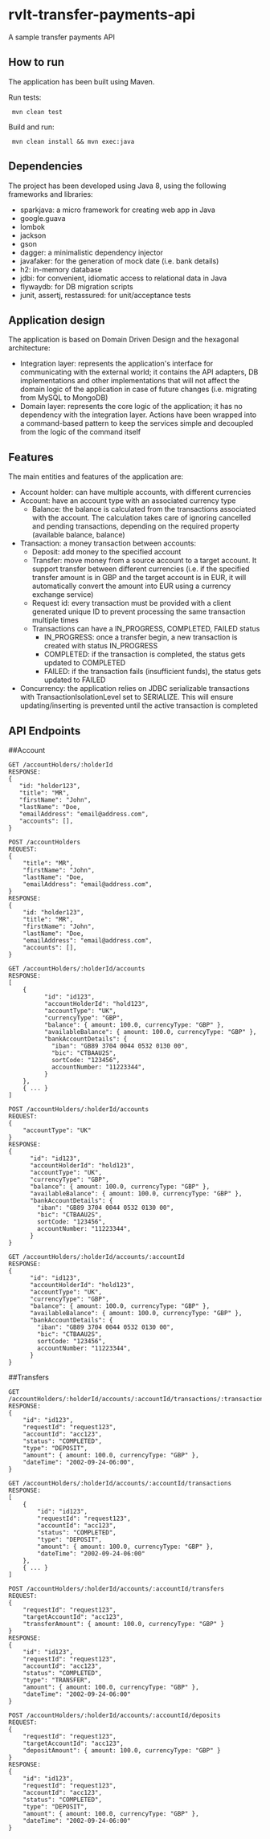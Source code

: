 # rvlt-transfer-payments-api
A sample transfer payments API

How to run
-----
The application has been built using Maven.

Run tests:
```
 mvn clean test
```

Build and run:
```
 mvn clean install && mvn exec:java
```

Dependencies
-----
The project has been developed using Java 8, using the following frameworks and libraries:

 - sparkjava: a micro framework for creating web app in Java
 - google.guava
 - lombok
 - jackson
 - gson
 - dagger: a minimalistic dependency injector
 - javafaker: for the generation of mock date (i.e. bank details)
 - h2: in-memory database
 - jdbi: for convenient, idiomatic access to relational data in Java
 - flywaydb: for DB migration scripts
 - junit, assertj, restassured: for unit/acceptance tests
 
 
Application design
----
The application is based on Domain Driven Design and the hexagonal architecture:

   - Integration layer: represents the application's interface for communicating with the external world; it contains the API adapters, DB implementations and other implementations that 
   will not affect the domain logic of the application in case of future changes (i.e. migrating from MySQL to MongoDB)    
   - Domain layer: represents the core logic of the application; it has no dependency with the integration layer.
   Actions have been wrapped into a command-based pattern to keep the services simple and decoupled from the logic of the command itself 
 
Features
----

The main entities and features of the application are:
  - Account holder: can have multiple accounts, with different currencies
  - Account: have an account type with an associated currency type
    - Balance: the balance is calculated from the transactions associated with the account. The calculation takes care of ignoring cancelled and pending transactions, depending on the required property (available balance, balance) 
  - Transaction: a money transaction between accounts:
    - Deposit: add money to the specified account
    - Transfer: move money from a source account to a target account. It support transfer between different currencies (i.e. if the specified transfer amount is in GBP and the target account is in EUR,
    it will automatically convert the amount into EUR using a currency exchange service)
    - Request id: every transaction must be provided with a client generated unique ID to prevent processing the same transaction multiple times
    - Transactions can have a IN_PROGRESS, COMPLETED, FAILED status
        - IN_PROGRESS: once a transfer begin, a new transaction is created with status IN_PROGRESS
        - COMPLETED: if the transaction is completed, the status gets updated to COMPLETED
        - FAILED: if the transaction fails (insufficient funds), the status gets updated to FAILED
   - Concurrency: the application relies on JDBC serializable transactions with TransactionIsolationLevel set to SERIALIZE.
    This will ensure updating/inserting is prevented until the active transaction is completed
        

API Endpoints
------
 
 ##Account
 
 ```
GET /accountHolders/:holderId
RESPONSE: 
{
    "id: "holder123",
    "title": "MR",
    "firstName": "John",
    "lastName": "Doe,
    "emailAddress": "email@address.com",
    "accounts": [],
}
```

```
POST /accountHolders
REQUEST:
{
    "title": "MR",
    "firstName": "John",
    "lastName": "Doe,
    "emailAddress": "email@address.com",
}
RESPONSE: 
{
    "id: "holder123",
    "title": "MR",
    "firstName": "John",
    "lastName": "Doe,
    "emailAddress": "email@address.com",
    "accounts": [],
}
```

```
GET /accountHolders/:holderId/accounts
RESPONSE:
[
    {
          "id": "id123",
          "accountHolderId": "hold123",
          "accountType": "UK",
          "currencyType": "GBP",
          "balance": { amount: 100.0, currencyType: "GBP" },
          "availableBalance": { amount: 100.0, currencyType: "GBP" },
          "bankAccountDetails": {
            "iban": "GB89 3704 0044 0532 0130 00",          
            "bic": "CTBAAU2S",      
            sortCode: "123456",
            accountNumber: "11223344",
          }
    },
    { ... }
]
```

```
POST /accountHolders/:holderId/accounts
REQUEST:
{
    "accountType": "UK"
}
RESPONSE:
{
      "id": "id123",
      "accountHolderId": "hold123",
      "accountType": "UK",
      "currencyType": "GBP",
      "balance": { amount: 100.0, currencyType: "GBP" },
      "availableBalance": { amount: 100.0, currencyType: "GBP" },
      "bankAccountDetails": {
        "iban": "GB89 3704 0044 0532 0130 00",          
        "bic": "CTBAAU2S",      
        sortCode: "123456",
        accountNumber: "11223344",
      }
}
```

```
GET /accountHolders/:holderId/accounts/:accountId
RESPONSE:
{
      "id": "id123",
      "accountHolderId": "hold123",
      "accountType": "UK",
      "currencyType": "GBP",
      "balance": { amount: 100.0, currencyType: "GBP" },
      "availableBalance": { amount: 100.0, currencyType: "GBP" },
      "bankAccountDetails": {
        "iban": "GB89 3704 0044 0532 0130 00",          
        "bic": "CTBAAU2S",      
        sortCode: "123456",
        accountNumber: "11223344",
      }
}

```

##Transfers
```
GET /accountHolders/:holderId/accounts/:accountId/transactions/:transactionId
RESPONSE:
{
    "id": "id123",   
    "requestId": "request123",
    "accountId": "acc123",    
    "status": "COMPLETED",        
    "type": "DEPOSIT",    
    "amount": { amount: 100.0, currencyType: "GBP" },
    "dateTime": "2002-09-24-06:00",      
}
```
```
GET /accountHolders/:holderId/accounts/:accountId/transactions
RESPONSE:
[
    {
        "id": "id123",   
        "requestId": "request123",
        "accountId": "acc123",    
        "status": "COMPLETED",        
        "type": "DEPOSIT",    
        "amount": { amount: 100.0, currencyType: "GBP" },
        "dateTime": "2002-09-24-06:00"      
    },
    { ... }
]
```
```
POST /accountHolders/:holderId/accounts/:accountId/transfers
REQUEST:
{
    "requestId": "request123",
    "targetAccountId": "acc123",    
    "transferAmount": { amount: 100.0, currencyType: "GBP" }
}
RESPONSE:
{
    "id": "id123",   
    "requestId": "request123",
    "accountId": "acc123",    
    "status": "COMPLETED",        
    "type": "TRANSFER",    
    "amount": { amount: 100.0, currencyType: "GBP" },
    "dateTime": "2002-09-24-06:00"      
}
```
```
POST /accountHolders/:holderId/accounts/:accountId/deposits
REQUEST:
{
    "requestId": "request123",
    "targetAccountId": "acc123",    
    "depositAmount": { amount: 100.0, currencyType: "GBP" }
}
RESPONSE:
{
    "id": "id123",   
    "requestId": "request123",
    "accountId": "acc123",    
    "status": "COMPLETED",        
    "type": "DEPOSIT",    
    "amount": { amount: 100.0, currencyType: "GBP" },
    "dateTime": "2002-09-24-06:00"      
}
```
